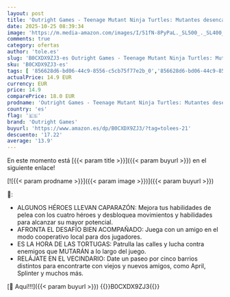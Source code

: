 ```yaml
---
layout: post
title: 'Outright Games - Teenage Mutant Ninja Turtles: Mutantes desencadenados - PS5'
date: 2025-10-25 08:39:34
image: 'https://m.media-amazon.com/images/I/51fN-8PyPaL._SL500_._SL400_.jpg'
comments: true
category: ofertas
author: 'tole.es'
slug: 'B0CXDX9ZJ3-es Outright Games - Teenage Mutant Ninja Turtles: Mutantes...'
sku: 'B0CXDX9ZJ3-es'
tags: [ '856628d6-bd06-44c9-8556-c5cb75f77e2b_0','856628d6-bd06-44c9-8556-c5cb75f77e2b_2201','856628d6-bd06-44c9-8556-c5cb75f77e2b_3601','856628d6-bd06-44c9-8556-c5cb75f77e2b_401','Arborist Merchandising Root','Hardware y juegos para PlayStation 5','Juegos para PlayStation 5','Preventa de Videojuegos','Self Service','Special Features Stores','Tienda de consolas y videojuegos infantiles','Videojuegos','Videojuegos más esperados','outright games','ps5','🇪🇸', ]
actualPrice: 14.9 EUR
currency: EUR
price: 14.9
comparePrice: 18.0 EUR
prodname: 'Outright Games - Teenage Mutant Ninja Turtles: Mutantes desencadenados - PS5'
country: 'es'
flag: '🇪🇸'
brand: 'Outright Games'
buyurl: 'https://www.amazon.es/dp/B0CXDX9ZJ3/?tag=tolees-21'
descuento: '17.22'
average: '13.9'
---
```


En este momento está [{{< param title >}}]({{< param buyurl >}}) en el siguiente enlace!

[![{{< param prodname >}}]({{< param image >}})]({{< param buyurl >}})

🔎:

- ALGUNOS HÉROES LLEVAN CAPARAZÓN: Mejora tus habilidades de pelea con los cuatro héroes y desbloquea movimientos y habilidades para alcanzar su mayor potencial.
- AFRONTA EL DESAFÍO BIEN ACOMPAÑADO: Juega con un amigo en el modo cooperativo local para dos jugadores.
- ES LA HORA DE LAS TORTUGAS: Patrulla las calles y lucha contra enemigos que MUTARÁN a lo largo del juego.
- RELÁJATE EN EL VECINDARIO: Date un paseo por cinco barrios distintos para encontrarte con viejos y nuevos amigos, como April, Splinter y muchos más.

[🛒 Aquí!!!]({{< param buyurl >}})
{{<world>}}B0CXDX9ZJ3{{</world>}}
